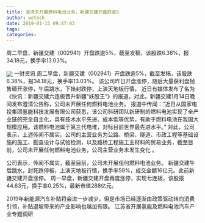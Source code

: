 ```yaml
---
title: 澄清未开展燃料电池业务，新建交建开盘跌逾5
author: wetech
date: 2019-01-15 09:47:03
tags: 
categories: 
---
```

周二早盘，新疆交建（002941）开盘跌逾5%，截至发稿，该股跌6.38%，报34.18元，换手率13.03%。
<!-- more -->
<img align="center" border="0" src="https://imgcdn.yicai.com/uppics/images/2019/01/599b1c19f171f23f409fbd92d60a606f.jpg" />
一财资讯
周二早盘，新疆交建（002941）开盘跌逾5%，截至发稿，该股跌6.38%，报34.18元，换手率13.03%。
该公司昨日开盘涨停，随后大量获利盘抛售砸开涨停，午后跳水，下挫封跌停，上演天地板行情。
近日有媒体发布了名为《快讯：新疆交建六连板晋升新疆“妖股王”》的报道，对此，新疆交建1月14日晚间发布澄清公告称，公司未开展任何燃料电池业务。
报道中传闻：“近日从国家电投集团氢能科技发展有限公司获悉，该公司科研团队新研制的燃料电池实现了全产业链的完全自主化，具有技术水平先进、成本低等优势，有助于燃料电池在我国大规模应用。该燃料电池属于第三代电堆，对标目前世界最先进水平。”
对此，公司表示，上述传闻不属实。公司的主营业务为公路、桥梁、隧道、市政工程等基础设施的施工、勘查设计与试验检测，以及路桥工程施工主材料的贸易业务，截至目前，公司未开展任何燃料电池业务，公司主营业务未发生变化 。
 
 
公司表示，传闻不属实，截至目前，公司未开展任何燃料电池业务。
新疆交建午后跳水，封死跌停板，上演天地板行情，换手率59%，成交金额16亿元。此前新疆交建开盘涨停。 
周一早盘，新疆交建开盘再度涨停，实现七连板，该股报44.63元，换手率0.25%，最新市值288亿元。
2019年新能源汽车补贴将会进一步减少，但是市场已经逐渐由政策驱动转向消费引领，补贴退坡带来的产业影响也越加有限。
江苏省开展氢能及燃料电池汽车产业专题调研
